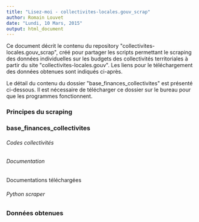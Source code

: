 ```yaml
---
title: "Lisez-moi - collectivites-locales.gouv_scrap"
author: Romain Louvet
date: "Lundi, 10 Mars, 2015"
output: html_document
---
```


Ce document décrit le contenu du repository "collectivites-locales.gouv_scrap", créé pour partager les scripts permettant le scraping des données individuelles sur les budgets des collectivités territoriales à partir du site "collectivites-locales.gouv". Les liens pour le téléchargement des données obtenues sont indiqués ci-après.

Le détail du contenu du dossier "base_finances_collectivites" est présenté ci-dessous. Il est nécessaire de télécharger ce dossier sur le bureau pour que les programmes fonctionnent.

### Principes du scraping

### base_finances_collectivites

###### Codes collectivités

###### Documentation

Documentations téléchargées

###### Python scraper

### Données obtenues

